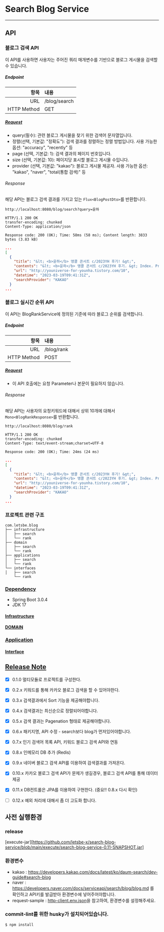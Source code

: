 # Search Blog Service

---


## API

### 블로그 검색 API

이 API를 사용하면 사용자는 주어진 쿼리 매개변수를 기반으로 블로그 게시물을 검색할 수 있습니다.

##### Endpoint

|          항목 | 내용           |
|------------:|:-------------|
|         URL | /blog/search |
| HTTP Method | GET          |

#####  [Request](https://github.com/letsbe-x/search-blog-service/blob/main/requests/rest/BlogSearch.http)

- query(필수): 관련 블로그 게시물을 찾기 위한 검색어 문자열입니다.
- 정렬(선택, 기본값: "정확도"): 검색 결과를 정렬하는 정렬 방법입니다. 사용 가능한 옵션: "accuracy", "recently" 등
- page (선택, 기본값: 1): 검색 결과의 페이지 번호입니다.
- size (선택, 기본값: 10): 페이지당 표시할 블로그 게시물 수입니다.
- provider (선택, 기본값: "kakao"): 블로그 게시물 제공자. 사용 가능한 옵션: "kakao", "naver", "total(통합 검색)" 등

###### Response

해당 API는 블로그 검색 결과를 가지고 있는 `Flux<BlogPostDto>`를 반환합니다. 

```
http://localhost:8080/blog/search?query=윤하

HTTP/1.1 200 OK
transfer-encoding: chunked
Content-Type: application/json

Response code: 200 (OK); Time: 58ms (58 ms); Content length: 3833 bytes (3.83 kB)
```
```json
...
[
  {
    "title": "&lt; <b>윤하</b> 앵콜 콘서트 c/2023YH 후기! &gt;",
    "contents": "&lt; <b>윤하</b> 앵콜 콘서트 c/2023YH 후기. &gt; Index. Prologue. 실패한 티켓팅, 양일 스탠딩이라니... 내가? Chapter 1. 즐기다 보니 금세 끝나버린 첫콘. Chapter 2. 막콘, 오늘을 잊지 않을게... Chapter 3. 콘서트를 빛나게 만드는 우리들, &lt;Y.HOLICS&gt; Chapter 4. 체조? 고척? 잠실? 그건 절대 꿈이 아니야... Epilogue. 끝...",
    "url": "http://youniverse-for-younha.tistory.com/10",
    "datetime": "2023-03-19T09:41:31Z",
    "searchProvider": "KAKAO"
  }
...
```

### 블로그 실시간 순위 API

이 API는 BlogRankService에 정의된 기준에 따라 블로그 순위를 검색합니다.

##### Endpoint

|          항목 | 내용         |
|------------:|:-----------|
|         URL | /blog/rank |
| HTTP Method | POST       |


##### [Request](https://github.com/letsbe-x/search-blog-service/blob/main/requests/rest/BlogRank.http)

- 이 API 호출에는 요청 Parameter나 본문이 필요하지 않습니다.

###### Response

해당 API는 사용자의 요청키워드에 대해서 상위 10개에 대해서  `Mono<BlogRankResponse>`를 반환합니다.

```
http://localhost:8080/blog/rank

HTTP/1.1 200 OK
transfer-encoding: chunked
Content-Type: text/event-stream;charset=UTF-8

Response code: 200 (OK); Time: 24ms (24 ms)
```
```json
...
[
  {
    "title": "&lt; <b>윤하</b> 앵콜 콘서트 c/2023YH 후기! &gt;",
    "contents": "&lt; <b>윤하</b> 앵콜 콘서트 c/2023YH 후기. &gt; Index. Prologue. 실패한 티켓팅, 양일 스탠딩이라니... 내가? Chapter 1. 즐기다 보니 금세 끝나버린 첫콘. Chapter 2. 막콘, 오늘을 잊지 않을게... Chapter 3. 콘서트를 빛나게 만드는 우리들, &lt;Y.HOLICS&gt; Chapter 4. 체조? 고척? 잠실? 그건 절대 꿈이 아니야... Epilogue. 끝...",
    "url": "http://youniverse-for-younha.tistory.com/10",
    "datetime": "2023-03-19T09:41:31Z",
    "searchProvider": "KAKAO"
  }
...
```


### 프로젝트 관련 구조
```
com.letsbe.blog
├── infrastructure
│   ├── search
│   └── rank
├── domain
│   ├── search
│   └── rank
├── applications
│   ├── search
│   └── rank
└── interfaces
│   ├── search
    └── rank
```

### [Dependency](https://github.com/letsbe-x/search-blog-service/blob/main/build.gradle.kts)
- Spring Boot 3.0.4
- JDK 17

#### [Infrastructure](https://github.com/letsbe-x/search-blog-service/blob/main/subprojects/infrastructure/build.gradle.kts)

#### [DOMAIN](https://github.com/letsbe-x/search-blog-service/blob/main/subprojects/domain/build.gradle.kts)

### [Application](https://github.com/letsbe-x/search-blog-service/blob/main/subprojects/applications/build.gradle.kts)

#### [Interface](https://github.com/letsbe-x/search-blog-service/blob/main/subprojects/interfaces/build.gradle.kts)



## [Release Note](https://github.com/letsbe-x/search-blog-service/releases)

- [x] 0.1.0 멀티모듈로 프로젝트를 구성한다.
- [x] 0.2.x 키워드를 통해 카카오 블로그 검색을 할 수 있어야한다.
- [x] 0.3.x 검색결과에서 Sort 기능을 제공해야합니다.
- [x] 0.4.x 검색결과는 최신순으로 정렬되어야합니다.
- [x] 0.5.x 검색 결과는 Pagenation 형태로 제공해야합니다.
- [x] 0.6.x 패키지명, API 수정 - search보다 blog가 먼저있어야합니다.
- [x] 0.7.x 인기 검색어 목록 API, 키워드 블로그 검색 API와 연동
- [x] 0.8.x 인메모리 DB 추가 (Redis)
- [x] 0.9.x 네이버 블로그 검색 API를 이용하여 검색결과를 가져온다.
- [x] 0.10.x 카카오 블로그 검색 API가 문제가 생길경우, 블로그 검색 API를 통해 데이터 제공
- [x] 0.11.x DB컨트롤은 JPA를 이용하여 구현한다. (중요!! 0.8.x 다시 확인)
- [ ] 0.12.x 예외 처리에 대해서 좀 더 고도화 합니다.



## 사전 실행환경

### release

[execute-jar][https://github.com/letsbe-x/search-blog-service/blob/main/execute/search-blog-service-0.11-SNAPSHOT.jar]


### 환경변수

- kakao : https://developers.kakao.com/docs/latest/ko/daum-search/dev-guide#search-blog
- naver : https://developers.naver.com/docs/serviceapi/search/blog/blog.md
  를 확인하고 API키를 발급받아 환경변수에 넣어주어야합니다.
- request-sample : [http-client.env.json](https://github.com/letsbe-x/search-blog-service/blob/main/requests/http-client.env.json)을 참고하여, 환경변수를 설정해주세요.

### commit-lint를 위한 husky가 설치되어있습니다.

```bash
$ npm install
```
